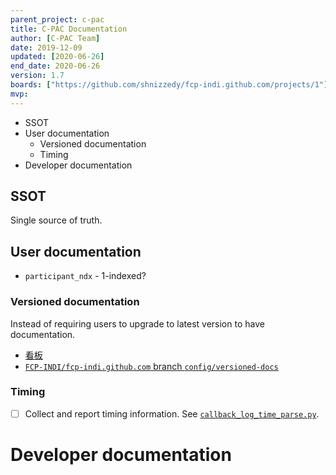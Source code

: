 ```yaml
---
parent_project: c-pac
title: C-PAC Documentation
author: [C-PAC Team]
date: 2019-12-09
updated: [2020-06-26]
end_date: 2020-06-26
version: 1.7
boards: ["https://github.com/shnizzedy/fcp-indi.github.com/projects/1"]
mvp: 
---
```


* SSOT
* User documentation
   * Versioned documentation
   * Timing
* Developer documentation

<!--more-->

## SSOT

Single source of truth.

## User documentation

* `participant_ndx` - 1-indexed?

### Versioned documentation

Instead of requiring users to upgrade to latest version to have documentation.

* [看板](https://github.com/shnizzedy/fcp-indi.github.com/projects/1)
* [`FCP-INDI/fcp-indi.github.com` branch `config/versioned-docs`](https://github.com/FCP-INDI/fcp-indi.github.com/tree/config/versioned-docs)

### Timing

- [ ] Collect and report timing information. See [`callback_log_time_parse.py`](https://github.com/sgiavasis/CPAC_regtest_pack/blob/master/callback_log_time_parse.py).

# Developer documentation